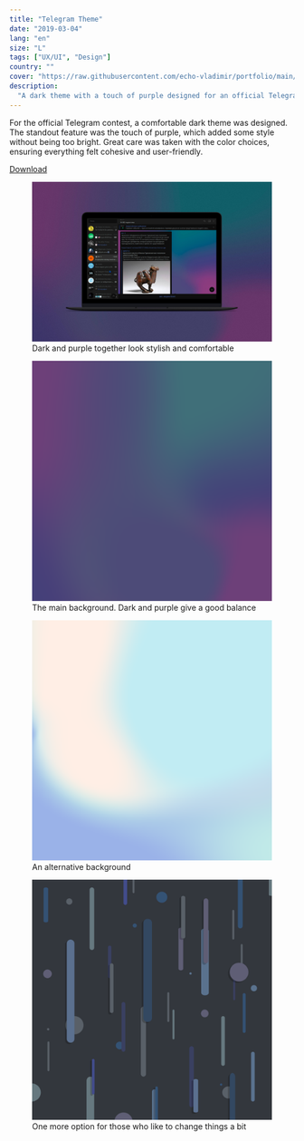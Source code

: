 ```yaml
---
title: "Telegram Theme"
date: "2019-03-04"
lang: "en"
size: "L"
tags: ["UX/UI", "Design"]
country: ""
cover: "https://raw.githubusercontent.com/echo-vladimir/portfolio/main/public/media/telegram-theme/shot.jpg"
description:
  "A dark theme with a touch of purple designed for an official Telegram contest"
---
```


For the official Telegram contest, a comfortable dark theme was designed. The
standout feature was the touch of purple, which added some style without being
too bright. Great care was taken with the color choices, ensuring everything
felt cohesive and user-friendly.

[Download](https://github.com/echo-vladimir/portfolio/blob/main/public/media/telegram-theme/colors.tdesktop-theme)

<figure>
    <img alt="Telegram UI applied theme" src="https://raw.githubusercontent.com/echo-vladimir/portfolio/main/public/media/telegram-theme/shot.jpg"/>
    <figcaption>Dark and purple together look stylish and comfortable</figcaption>
</figure>
<figure>
    <img alt="Background of theme" src="https://raw.githubusercontent.com/echo-vladimir/portfolio/main/public/media/telegram-theme/background.png"/>
    <figcaption>The main background. Dark and purple give a good balance</figcaption>
</figure>
<figure>
    <img alt="Bonus background of theme 1" src="https://raw.githubusercontent.com/echo-vladimir/portfolio/main/public/media/telegram-theme/background-2.png"/>
    <figcaption>An alternative background</figcaption>
</figure>
<figure>
    <img alt="Bonus background of theme 2" src="https://raw.githubusercontent.com/echo-vladimir/portfolio/main/public/media/telegram-theme/background-5.png"/>
    <figcaption>One more option for those who like to change things a bit</figcaption>
</figure>
